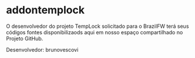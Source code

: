 addontemplock
=============

O desenvolvedor do projeto TempLock solicitado para o BrazilFW terá seus códigos fontes disponibilizaods aqui em nosso espaço compartilhado no Projeto GitHub.

Desenvolvedor: brunovescovi
